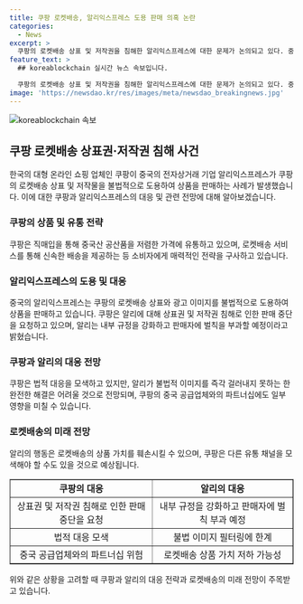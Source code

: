 ```yaml
---
title: 쿠팡 로켓배송, 알리익스프레스 도용 판매 의혹 논란
categories:
  - News
excerpt: >
  쿠팡의 로켓배송 상표 및 저작권을 침해한 알리익스프레스에 대한 문제가 논의되고 있다. 중국 e커머스 업체인 알리가 쿠팡의 광고 페이지를 불법적으로 도용하고 있는 것으로 확인되었으며, 오픈 마켓인 알리는 불법 이미지를 즉각 걸러내지 못하고 있다. 쿠팡은 해당 상품 및 유사 상품 판매 중단을 요청할 예정이지만 알리의 법적 대응을 어렵게 만드는 것으로 보인다. 이에 알리는 내부 규정과 제품 모니터링을 강화하겠다고 밝혀 쇼핑몰의 건전한 생태계를 유지할 계획이다. 알리의 이러한 행동이 쿠팡의 로켓배송과 상표 권리를 침해하는 불법적인 행위로 여겨지고 있다.
feature_text: >
  ## koreablockchain 실시간 뉴스 속보입니다.

  쿠팡의 로켓배송 상표 및 저작권을 침해한 알리익스프레스에 대한 문제가 논의되고 있다. 중국 e커머스 업체인 알리가 쿠팡의 광고 페이지를 불법적으로 도용하고 있는 것으로 확인되었으며, 오픈 마켓인 알리는 불법 이미지를 즉각 걸러내지 못하고 있다. 쿠팡은 해당 상품 및 유사 상품 판매 중단을 요청할 예정이지만 알리의 법적 대응을 어렵게 만드는 것으로 보인다. 이에 알리는 내부 규정과 제품 모니터링을 강화하겠다고 밝혀 쇼핑몰의 건전한 생태계를 유지할 계획이다. 알리의 이러한 행동이 쿠팡의 로켓배송과 상표 권리를 침해하는 불법적인 행위로 여겨지고 있다.
image: 'https://newsdao.kr/res/images/meta/newsdao_breakingnews.jpg'
---
```


<p><img src="https://newsdao.kr/res/images/meta/newsdao_breakingnews.jpg" alt="koreablockchain 속보" /></p>

<h2 data-ke-size="size26">쿠팡 로켓배송 상표권·저작권 침해 사건</h2>

<p data-ke-size="size16">한국의 대형 온라인 쇼핑 업체인 쿠팡이 중국의 전자상거래 기업 알리익스프레스가 쿠팡의 로켓배송 상표 및 저작물을 불법적으로 도용하여 상품을 판매하는 사례가 발생했습니다. 이에 대한 쿠팡과 알리익스프레스의 대응 및 관련 전망에 대해 알아보겠습니다.</p>

<h3>쿠팡의 상품 및 유통 전략</h3>

<p data-ke-size="size16">쿠팡은 직매입을 통해 중국산 공산품을 저렴한 가격에 유통하고 있으며, 로켓배송 서비스를 통해 신속한 배송을 제공하는 등 소비자에게 매력적인 전략을 구사하고 있습니다.</p>

<h3>알리익스프레스의 도용 및 대응</h3>

<p data-ke-size="size16">중국의 알리익스프레스는 쿠팡의 로켓배송 상표와 광고 이미지를 불법적으로 도용하여 상품을 판매하고 있습니다. 쿠팡은 알리에 대해 상표권 및 저작권 침해로 인한 판매 중단을 요청하고 있으며, 알리는 내부 규정을 강화하고 판매자에 벌칙을 부과할 예정이라고 밝혔습니다.</p>

<h3>쿠팡과 알리의 대응 전망</h3>

<p data-ke-size="size16">쿠팡은 법적 대응을 모색하고 있지만, 알리가 불법적 이미지를 즉각 걸러내지 못하는 한 완전한 해결은 어려울 것으로 전망되며, 쿠팡의 중국 공급업체와의 파트너십에도 일부 영향을 미칠 수 있습니다.</p>

<h3>로켓배송의 미래 전망</h3>

<p data-ke-size="size16">알리의 행동은 로켓배송의 상품 가치를 훼손시킬 수 있으며, 쿠팡은 다른 유통 채널을 모색해야 할 수도 있을 것으로 예상됩니다.</p>

<table style="width: 100%;" border="1">
<tbody>
<tr>
<td style="text-align: center; height: 17px;"><b>쿠팡의 대응</b></td>
<td style="text-align: center; height: 17px;"><b>알리의 대응</b></td>
</tr>
<tr>
<td style="text-align: center; height: 17px;">상표권 및 저작권 침해로 인한 판매 중단을 요청</td>
<td style="text-align: center; height: 17px;">내부 규정을 강화하고 판매자에 벌칙 부과 예정</td>
</tr>
<tr>
<td style="text-align: center; height: 17px;">법적 대응 모색</td>
<td style="text-align: center; height: 17px;">불법 이미지 필터링에 한계</td>
</tr>
<tr>
<td style="text-align: center; height: 17px;">중국 공급업체와의 파트너십 위험</td>
<td style="text-align: center; height: 17px;">로켓배송 상품 가치 저하 가능성</td>
</tr>
</tbody>
</table>

<p data-ke-size="size16">위와 같은 상황을 고려할 때 쿠팡과 알리의 대응 전략과 로켓배송의 미래 전망이 주목받고 있습니다.</p>

